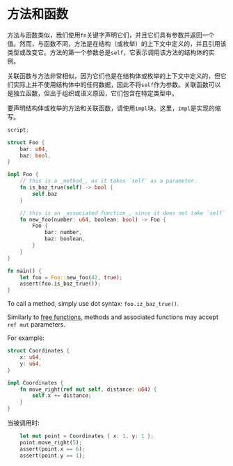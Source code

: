 # 方法和函数

<!-- This section should explain methods & associated functions in Sway -->
<!-- methods_af:example:start -->
方法与函数类似，我们使用`fn`关键字声明它们，并且它们具有参数并返回一个值。然而，与函数不同，方法是在结构（或枚举）的上下文中定义的，并且引用该类型或改变它。方法的第一个参数总是`self`，它表示调用该方法的结构体的实例。

关联函数与方法非常相似，因为它们也是在结构体或枚举的上下文中定义的，但它们实际上并不使用结构体中的任何数据，因此不将`self`作为参数。关联函数可以是独立函数，但出于组织或语义原因，它们包含在特定类型中。

要声明结构体或枚举的方法和关联函数，请使用`impl`块。这里，`impl`是实现的缩写。
<!-- methods_af:example:end -->

```rust
script;

struct Foo {
    bar: u64,
    baz: bool,
}

impl Foo {
    // this is a _method_, as it takes `self` as a parameter.
    fn is_baz_true(self) -> bool {
        self.baz
    }

    // this is an _associated function_, since it does not take `self` as a parameter.
    fn new_foo(number: u64, boolean: bool) -> Foo {
        Foo {
            bar: number,
            baz: boolean,
        }
    }
}

fn main() {
    let foo = Foo::new_foo(42, true);
    assert(foo.is_baz_true());
}

```

<!-- This section should explain how to call a method -->
<!-- call_method:example:start -->
To call a method, simply use dot syntax: `foo.iz_baz_true()`.
<!-- call_method:example:end -->

<!-- This section should explain how methods + assoc. fns can accept `ref mut` params -->
<!-- ref_mut:example:start -->
Similarly to [free functions](functions.md), methods and associated functions may accept `ref mut` parameters.
<!-- ref_mut:example:end -->

For example:

```rust
struct Coordinates {
    x: u64,
    y: u64,
}

impl Coordinates {
    fn move_right(ref mut self, distance: u64) {
        self.x += distance;
    }
}

```

当被调用时:

```rust
    let mut point = Coordinates { x: 1, y: 1 };
    point.move_right(5);
    assert(point.x == 6);
    assert(point.y == 1);

```
